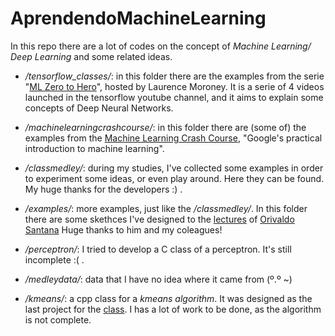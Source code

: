 # AprendendoMachineLearning
In this repo there are a lot of codes on the concept of *Machine Learning/ Deep Learning* and some related ideas. 

* */tensorflow_classes/*: in this folder there are the examples from the serie "[ML Zero to Hero](https://youtu.be/KNAWp2S3w94)", hosted by Laurence Moroney. It is a serie of 4 videos launched in the tensorflow youtube channel, and it aims to explain some concepts of Deep Neural Networks. 

* */machinelearningcrashcourse/*: in this folder there are (some of) the examples from the [Machine Learning Crash Course](https://developers.google.com/machine-learning/crash-course), "Google's practical introduction to machine learning".

* */classmedley/*: during my studies, I've collected some examples in order to experiment some ideas, or even play around. Here they can be found. My huge thanks for the developers :) .

* */examples/*: more examples, just like the */classmedley/*. In this folder there are some skethces I've designed to the [lectures](https://github.com/ect-info/ml) of [Orivaldo Santana](https://github.com/orivaldosantana) Huge thanks to him and my coleagues!

* */perceptron/*: I tried to develop a C class of a perceptron. It's still incomplete :( .

* */medleydata/*: data that I have no idea where it came from (º.º ~)

* */kmeans/*: a cpp class for a *kmeans algorithm*. It was designed as the last project for the [class](https://github.com/ect-info/ml). I has a lot of work to be done, as the algorithm is not complete.
